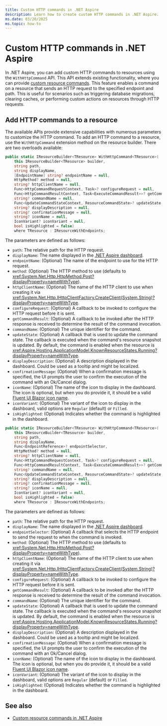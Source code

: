 ```yaml
---
title: Custom HTTP commands in .NET Aspire
description: Learn how to create custom HTTP commands in .NET Aspire.
ms.date: 03/20/2025
ms.topic: how-to
---
```


# Custom HTTP commands in .NET Aspire

In .NET Aspire, you can add custom HTTP commands to resources using the `WithHttpCommand` API. This API extends existing functionality, where you can provide [custom resource commands](custom-resource-commands.md). This feature enables a command on a resource that sends an HTTP request to the specified endpoint and path. This is useful for scenarios such as triggering database migrations, clearing caches, or performing custom actions on resources through HTTP requests.

## Add HTTP commands to a resource

The available APIs provide extensive capabilities with numerous parameters to customize the HTTP command. To add an HTTP command to a resource, use the `WithHttpCommand` extension method on the resource builder. There are two overloads available:

<!-- TODO: Replace with xref when available... -->

```csharp
public static IResourceBuilder<TResource> WithHttpCommand<TResource>(
    this IResourceBuilder<TResource> builder,
    string path,
    string displayName,
    [EndpointName] string? endpointName = null,
    HttpMethod? method = null,
    string? httpClientName = null,
    Func<HttpCommandRequestContext, Task>? configureRequest = null,
    Func<HttpCommandResultContext, Task<ExecuteCommandResult>>? getCommandResult = null,
    string? commandName = null,
    Func<UpdateCommandStateContext, ResourceCommandState>? updateState = null,
    string? displayDescription = null,
    string? confirmationMessage = null,
    string? iconName = null,
    IconVariant? iconVariant = null,
    bool isHighlighted = false)
    where TResource : IResourceWithEndpoints;
```

The parameters are defined as follows:

- `path`: The relative path for the HTTP request.
- `displayName`: The name displayed in the [.NET Aspire dashboard](dashboard/overview.md).
- `endpointName`: (Optional) The name of the endpoint to use for the HTTP request.
- `method`: (Optional) The HTTP method to use (defaults to <xref:System.Net.Http.HttpMethod.Post?displayProperty=nameWithType>).
- `httpClientName`: (Optional) The name of the HTTP client to use when creating it via <xref:System.Net.Http.IHttpClientFactory.CreateClient(System.String)?displayProperty=nameWithType>.
- `configureRequest`: (Optional) A callback to be invoked to configure the HTTP request before it is sent.
- `getCommandResult`: (Optional) A callback to be invoked after the HTTP response is received to determine the result of the command invocation.
- `commandName`: (Optional) The unique identifier for the command.
- `updateState`: (Optional) A callback that is used to update the command state. The callback is executed when the command's resource snapshot is updated. By default, the command is enabled when the resource is <xref:Aspire.Hosting.ApplicationModel.KnownResourceStates.Running?displayProperty=nameWithType>.
- `displayDescription`: (Optional) A description displayed in the dashboard. Could be used as a tooltip and might be localized.
- `confirmationMessage`: (Optional) When a confirmation message is specified, the UI prompts the user to confirm the execution of the command with an Ok/Cancel dialog.
- `iconName`: (Optional) The name of the icon to display in the dashboard. The icon is optional, but when you do provide it, it should be a valid [Fluent UI Blazor icon name](https://www.fluentui-blazor.net/Icon#explorer).
- `iconVariant`: (Optional) The variant of the icon to display in the dashboard, valid options are `Regular` (default) or `Filled`.
- `isHighlighted`: (Optional) Indicates whether the command is highlighted in the dashboard.

```csharp
public static IResourceBuilder<TResource> WithHttpCommand<TResource>(
    this IResourceBuilder<TResource> builder,
    string path,
    string displayName,
    Func<EndpointReference>? endpointSelector,
    HttpMethod? method = null,
    string? httpClientName = null,
    Func<HttpCommandRequestContext, Task>? configureRequest = null,
    Func<HttpCommandResultContext, Task<ExecuteCommandResult>>? getCommandResult = null,
    string? commandName = null,
    Func<UpdateCommandStateContext, ResourceCommandState>? updateState = null,
    string? displayDescription = null,
    string? confirmationMessage = null,
    string? iconName = null,
    IconVariant? iconVariant = null,
    bool isHighlighted = false)
    where TResource : IResourceWithEndpoints;
```

The parameters are defined as follows:

- `path`: The relative path for the HTTP request.
- `displayName`: The name displayed in the [.NET Aspire dashboard](dashboard/overview.md).
- `endpointSelector`: (Optional) A callback that selects the HTTP endpoint to send the request to when the command is invoked.
- `method`: (Optional) The HTTP method to use (defaults to <xref:System.Net.Http.HttpMethod.Post?displayProperty=nameWithType>).
- `httpClientName`: (Optional) The name of the HTTP client to use when creating it via <xref:System.Net.Http.IHttpClientFactory.CreateClient(System.String)?displayProperty=nameWithType>.
- `configureRequest`: (Optional) A callback to be invoked to configure the HTTP request before it is sent.
- `getCommandResult`: (Optional) A callback to be invoked after the HTTP response is received to determine the result of the command invocation.
- `commandName`: (Optional) The unique identifier for the command.
- `updateState`: (Optional) A callback that is used to update the command state. The callback is executed when the command's resource snapshot is updated. By default, the command is enabled when the resource is <xref:Aspire.Hosting.ApplicationModel.KnownResourceStates.Running?displayProperty=nameWithType>.
- `displayDescription`: (Optional) A description displayed in the dashboard. Could be used as a tooltip and might be localized.
- `confirmationMessage`: (Optional) When a confirmation message is specified, the UI prompts the user to confirm the execution of the command with an Ok/Cancel dialog.
- `iconName`: (Optional) The name of the icon to display in the dashboard. The icon is optional, but when you do provide it, it should be a valid [Fluent UI Blazor icon name](https://www.fluentui-blazor.net/Icon#explorer).
- `iconVariant`: (Optional) The variant of the icon to display in the dashboard, valid options are `Regular` (default) or `Filled`.
- `isHighlighted`: (Optional) Indicates whether the command is highlighted in the dashboard.

## See also

- [Custom resource commands in .NET Aspire](custom-resource-commands.md)
